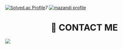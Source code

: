 [![Solved.ac Profile](http://mazassumnida.wtf/api/generate_badge?boj=sungwon326)](https://solved.ac/sungwon326)7
[![mazandi profile](http://mazandi.herokuapp.com/api?handle=sungwon326&theme=dark)](https://www.acmicpc.net/user/sungwon326)
<br/>

# <div align="center"> 💬 CONTACT ME </div>
<a href="https://meteorfish.blog"><img src="https://img.shields.io/badge/TISTORY-FF7F00?style=flat-square&logo=tistory&logoColor=white"/></a>

